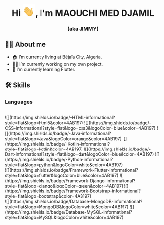 <h1 align="center">Hi <img src="https://github.com/MMedDjamil/MMedDjamil/blob/master/hi.gif" width="40px" />, I'm MAOUCHI MED DJAMIL  </h1>
<h3 align="center"> (aka JIMMY) </h3>

## 🙋‍♂️ About me
- 🏠 I’m currently living at Béjaïa City, Algeria. <br/>
- 👨‍💻 I’m currently working on my own project.<br/>
- 🌱 I’m currently learning Flutter.<br/>

## 🛠️ Skills
<h3>Languages </h3> <br/>
![](https://img.shields.io/badge/-HTML-informational?style=flat&logo=html5&color=4AB197)
![](https://img.shields.io/badge/-CSS-informational?style=flat&logo=css3&logoColor=blue&color=4AB197)
![](https://img.shields.io/badge/-Java-informational?style=flat&logo=Java&logoColor=orange&color=4AB197)
![](https://img.shields.io/badge/-Kotlin-informational?style=flat&logo=kotlin&color=4AB197)
![](https://img.shields.io/badge/-Dart-informational?style=flat&logo=dart&logoColor=blue&color=4AB197)
![](https://img.shields.io/badge/-Python-informational?style=flat&logo=python&logoColor=white&color=4AB197)
<br/>
![](https://img.shields.io/badge/Framework-Flutter-informational?style=flat&logo=flutter&logoColor=blue&color=4AB197)
![](https://img.shields.io/badge/Framework-Django-informational?style=flat&logo=django&logoColor=green&color=4AB197)
![](https://img.shields.io/badge/Framework-Bootstrap-informational?style=flat&logo=bootstrap&color=4AB197)
<br/>
![](https://img.shields.io/badge/Database-MongoDB-informational?style=flat&logo=MongoDB&logoColor=white&color=4AB197)
![](https://img.shields.io/badge/Database-MySQL-informational?style=flat&logo=MySQL&logoColor=white&color=4AB197)
<!--
**MMedDjamil/MMedDjamil** is a ✨ _special_ ✨ repository because its `README.md` (this file) appears on your GitHub profile.

Here are some ideas to get you started:

- 🔭 I’m currently working on ...
- 🌱 I’m currently learning ...
- 👯 I’m looking to collaborate on ...
- 🤔 I’m looking for help with ...
- 💬 Ask me about ...
- 📫 How to reach me: ...
- 😄 Pronouns: ...
- ⚡ Fun fact: ...
-->
